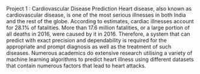 Project 1 : Cardiovascular Disease Prediction
Heart disease, also known as cardiovascular disease, is one of the most serious illnesses in both India and the rest of the globe. According to estimates, cardiac illnesses account for 28.1% of fatalities. More than 17.6 million fatalities, or a large portion of all deaths in 2016, were caused by it in 2016. Therefore, a system that can predict with exact precision and dependability is required for the appropriate and prompt diagnosis as well as the treatment of such diseases. Numerous academics do extensive research utilising a variety of machine learning algorithms to predict heart illness using different datasets that contain numerous factors that lead to heart attacks. 
